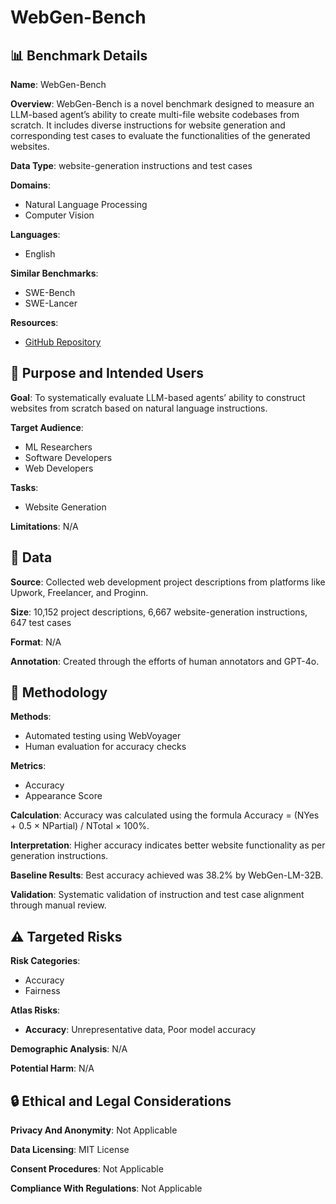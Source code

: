 # WebGen-Bench

## 📊 Benchmark Details

**Name**: WebGen-Bench

**Overview**: WebGen-Bench is a novel benchmark designed to measure an LLM-based agent’s ability to create multi-file website codebases from scratch. It includes diverse instructions for website generation and corresponding test cases to evaluate the functionalities of the generated websites.

**Data Type**: website-generation instructions and test cases

**Domains**:
- Natural Language Processing
- Computer Vision

**Languages**:
- English

**Similar Benchmarks**:
- SWE-Bench
- SWE-Lancer

**Resources**:
- [GitHub Repository](https://github.com/mnluzimu/WebGen-Bench)

## 🎯 Purpose and Intended Users

**Goal**: To systematically evaluate LLM-based agents’ ability to construct websites from scratch based on natural language instructions.

**Target Audience**:
- ML Researchers
- Software Developers
- Web Developers

**Tasks**:
- Website Generation

**Limitations**: N/A

## 💾 Data

**Source**: Collected web development project descriptions from platforms like Upwork, Freelancer, and Proginn.

**Size**: 10,152 project descriptions, 6,667 website-generation instructions, 647 test cases

**Format**: N/A

**Annotation**: Created through the efforts of human annotators and GPT-4o.

## 🔬 Methodology

**Methods**:
- Automated testing using WebVoyager
- Human evaluation for accuracy checks

**Metrics**:
- Accuracy
- Appearance Score

**Calculation**: Accuracy was calculated using the formula Accuracy = (NYes + 0.5 × NPartial) / NTotal × 100%.

**Interpretation**: Higher accuracy indicates better website functionality as per generation instructions.

**Baseline Results**: Best accuracy achieved was 38.2% by WebGen-LM-32B.

**Validation**: Systematic validation of instruction and test case alignment through manual review.

## ⚠️ Targeted Risks

**Risk Categories**:
- Accuracy
- Fairness

**Atlas Risks**:
- **Accuracy**: Unrepresentative data, Poor model accuracy

**Demographic Analysis**: N/A

**Potential Harm**: N/A

## 🔒 Ethical and Legal Considerations

**Privacy And Anonymity**: Not Applicable

**Data Licensing**: MIT License

**Consent Procedures**: Not Applicable

**Compliance With Regulations**: Not Applicable
